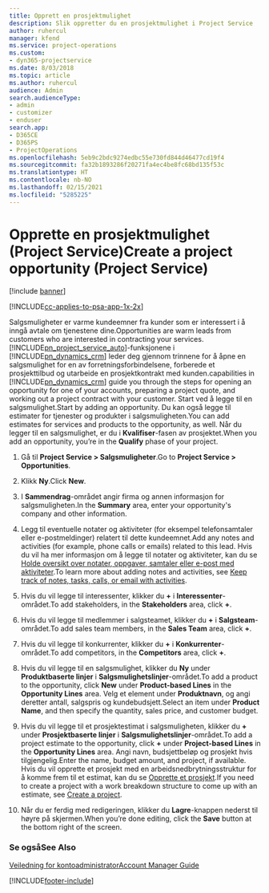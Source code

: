 ```yaml
---
title: Opprett en prosjektmulighet
description: Slik oppretter du en prosjektmulighet i Project Service
author: ruhercul
manager: kfend
ms.service: project-operations
ms.custom:
- dyn365-projectservice
ms.date: 8/03/2018
ms.topic: article
ms.author: ruhercul
audience: Admin
search.audienceType:
- admin
- customizer
- enduser
search.app:
- D365CE
- D365PS
- ProjectOperations
ms.openlocfilehash: 5eb9c2bdc9274edbc55e730fd844d46477cd19f4
ms.sourcegitcommit: fa32b1893286f20271fa4ec4be8fc68bd135f53c
ms.translationtype: HT
ms.contentlocale: nb-NO
ms.lasthandoff: 02/15/2021
ms.locfileid: "5285225"
---
```

# <a name="create-a-project-opportunity-project-service"></a><span data-ttu-id="334b2-103">Opprette en prosjektmulighet (Project Service)</span><span class="sxs-lookup"><span data-stu-id="334b2-103">Create a project opportunity (Project Service)</span></span>

[!include [banner](../includes/psa-now-project-operations.md)]

[!INCLUDE[cc-applies-to-psa-app-1x-2x](../includes/cc-applies-to-psa-app-1x-2x.md)]

<span data-ttu-id="334b2-104">Salgsmuligheter er varme kundeemner fra kunder som er interessert i å inngå avtale om tjenestene dine.</span><span class="sxs-lookup"><span data-stu-id="334b2-104">Opportunities are warm leads from customers who are interested in contracting your services.</span></span> [!INCLUDE[pn_project_service_auto](../includes/pn-project-service-auto.md)]<span data-ttu-id="334b2-105">-funksjonene i [!INCLUDE[pn_dynamics_crm](../includes/pn-dynamics-crm.md)] leder deg gjennom trinnene for å åpne en salgsmulighet for en av forretningsforbindelsene, forberede et prosjekttilbud og utarbeide en prosjektkontrakt med kunden.</span><span class="sxs-lookup"><span data-stu-id="334b2-105">capabilities in [!INCLUDE[pn_dynamics_crm](../includes/pn-dynamics-crm.md)] guide you through the steps for opening an opportunity for one of your accounts, preparing a project quote, and working out a project contract with your customer.</span></span> <span data-ttu-id="334b2-106">Start ved å legge til en salgsmulighet.</span><span class="sxs-lookup"><span data-stu-id="334b2-106">Start by adding an opportunity.</span></span> <span data-ttu-id="334b2-107">Du kan også legge til estimater for tjenester og produkter i salgsmuligheten.</span><span class="sxs-lookup"><span data-stu-id="334b2-107">You can add estimates for services and products to the opportunity, as well.</span></span> <span data-ttu-id="334b2-108">Når du legger til en salgsmulighet, er du i **Kvalifiser**-fasen av prosjektet.</span><span class="sxs-lookup"><span data-stu-id="334b2-108">When you add an opportunity, you’re in the **Qualify** phase of your project.</span></span>  
  
1.  <span data-ttu-id="334b2-109">Gå til **Project Service > Salgsmuligheter**.</span><span class="sxs-lookup"><span data-stu-id="334b2-109">Go to **Project Service > Opportunities**.</span></span>  
  
2.  <span data-ttu-id="334b2-110">Klikk **Ny**.</span><span class="sxs-lookup"><span data-stu-id="334b2-110">Click **New**.</span></span>  
  
3.  <span data-ttu-id="334b2-111">I **Sammendrag**-området angir firma og annen informasjon for salgsmuligheten.</span><span class="sxs-lookup"><span data-stu-id="334b2-111">In the **Summary** area, enter your opportunity's company and other information.</span></span>  
  
4.  <span data-ttu-id="334b2-112">Legg til eventuelle notater og aktiviteter (for eksempel telefonsamtaler eller e-postmeldinger) relatert til dette kundeemnet.</span><span class="sxs-lookup"><span data-stu-id="334b2-112">Add any notes and activities (for example, phone calls or emails) related to this lead.</span></span> <span data-ttu-id="334b2-113">Hvis du vil ha mer informasjon om å legge til notater og aktiviteter, kan du se [Holde oversikt over notater, oppgaver, samtaler eller e-post med aktiviteter](https://docs.microsoft.com/dynamics365/customerengagement/on-premises/basics/work-with-activities).</span><span class="sxs-lookup"><span data-stu-id="334b2-113">To learn more about adding notes and activities, see [Keep track of notes, tasks, calls, or email with activities](https://docs.microsoft.com/dynamics365/customerengagement/on-premises/basics/work-with-activities).</span></span>  
  
5.  <span data-ttu-id="334b2-114">Hvis du vil legge til interessenter, klikker du **+** i **Interessenter**-området.</span><span class="sxs-lookup"><span data-stu-id="334b2-114">To add stakeholders, in the **Stakeholders** area, click **+**.</span></span>  
  
6.  <span data-ttu-id="334b2-115">Hvis du vil legge til medlemmer i salgsteamet, klikker du **+** i **Salgsteam**-området.</span><span class="sxs-lookup"><span data-stu-id="334b2-115">To add sales team members, in the **Sales Team** area, click **+**.</span></span>  
  
7.  <span data-ttu-id="334b2-116">Hvis du vil legge til konkurrenter, klikker du **+** i **Konkurrenter**-området.</span><span class="sxs-lookup"><span data-stu-id="334b2-116">To add competitors, in the **Competitors** area, click **+**.</span></span>  
  
8.  <span data-ttu-id="334b2-117">Hvis du vil legge til en salgsmulighet, klikker du **Ny** under **Produktbaserte linjer** i **Salgsmulighetslinjer**-området.</span><span class="sxs-lookup"><span data-stu-id="334b2-117">To add a product to the opportunity, click **New** under **Product-based Lines** in the **Opportunity Lines** area.</span></span> <span data-ttu-id="334b2-118">Velg et element under **Produktnavn**, og angi deretter antall, salgspris og kundebudsjett.</span><span class="sxs-lookup"><span data-stu-id="334b2-118">Select an item under **Product Name**, and then specify the quantity, sales price, and customer budget.</span></span>  
  
9. <span data-ttu-id="334b2-119">Hvis du vil legge til et prosjektestimat i salgsmuligheten, klikker du **+** under **Prosjektbaserte linjer** i **Salgsmulighetslinjer**-området.</span><span class="sxs-lookup"><span data-stu-id="334b2-119">To add a project estimate to the opportunity, click **+** under **Project-based Lines** in the **Opportunity Lines** area.</span></span> <span data-ttu-id="334b2-120">Angi navn, budsjettbeløp og prosjekt hvis tilgjengelig.</span><span class="sxs-lookup"><span data-stu-id="334b2-120">Enter the name, budget amount, and project, if available.</span></span> <span data-ttu-id="334b2-121">Hvis du vil opprette et prosjekt med en arbeidsnedbrytningsstruktur for å komme frem til et estimat, kan du se [Opprette et prosjekt](../psa/create-project.md).</span><span class="sxs-lookup"><span data-stu-id="334b2-121">If you need to create a project with a work breakdown structure to come up with an estimate, see [Create a project](../psa/create-project.md).</span></span>  
  
10. <span data-ttu-id="334b2-122">Når du er ferdig med redigeringen, klikker du **Lagre**-knappen nederst til høyre på skjermen.</span><span class="sxs-lookup"><span data-stu-id="334b2-122">When you’re done editing, click the **Save** button at the bottom right of the screen.</span></span>  
  
### <a name="see-also"></a><span data-ttu-id="334b2-123">Se også</span><span class="sxs-lookup"><span data-stu-id="334b2-123">See Also</span></span>  
 [<span data-ttu-id="334b2-124">Veiledning for kontoadministrator</span><span class="sxs-lookup"><span data-stu-id="334b2-124">Account Manager Guide</span></span>](../psa/account-manager-guide.md)


[!INCLUDE[footer-include](../includes/footer-banner.md)]